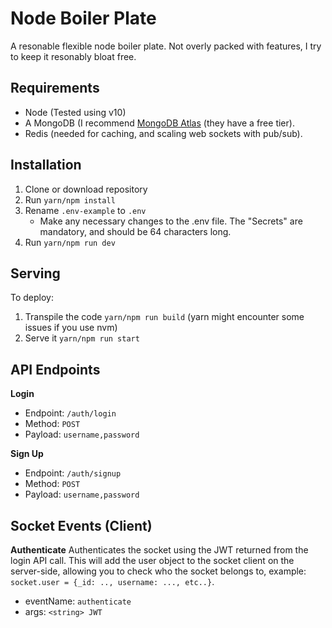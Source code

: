 # Node Boiler Plate

A resonable flexible node boiler plate. Not overly packed with features, I try to keep it resonably bloat free.

## Requirements

* Node (Tested using v10)
* A MongoDB (I recommend [MongoDB Atlas](https://www.mongodb.com/cloud/atlas) (they have a free tier).
* Redis (needed for caching, and scaling web sockets with pub/sub).

## Installation

1. Clone or download repository
2. Run `yarn/npm install`
3. Rename `.env-example` to `.env`
    - Make any necessary changes to the .env file. The "Secrets" are mandatory, and should be 64 characters long.
4. Run `yarn/npm run dev`

## Serving

To deploy:

1. Transpile the code `yarn/npm run build` (yarn might encounter some issues if you use nvm)
2. Serve it `yarn/npm run start`

## API Endpoints

**Login**

- Endpoint: `/auth/login`
- Method: `POST`
- Payload: `username,password`

**Sign Up**

- Endpoint: `/auth/signup`
- Method: `POST`
- Payload: `username,password`

## Socket Events (Client)

**Authenticate**
Authenticates the socket using the JWT returned from the login API call. This will add the user object to the socket client on the server-side, allowing you to check who the socket belongs to, example: `socket.user = {_id: .., username: ..., etc..}`.

- eventName: `authenticate`
- args: `<string> JWT`